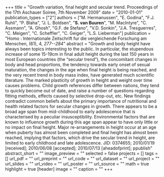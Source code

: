 +++
title = "Growth variation, final height and secular trend. Proceedings of the 17th Aschauer Soiree, 7th November 2009"
date = "2010-01-01"
publication_types = ["2"]
authors = ["M. Hermanussen", "E. Godina", "F.J. Ruhli", "P. Blaha", "J. L. Boldsen", "**S. van Buuren**", "M. MacIntyre", "C. Assmann", "A. Ghosh", "G.F. de Stefano", "V.D. Sonkin", "J.A. Tresguerres", "C. Meigen", "C. Scheffler", "C. Geiger", "L.S. Lieberman"]
publication = "Homo : Internationale Zeitschrift fur die vergleichende Forschung am Menschen, (61), 4, _277--284_"
abstract = "Growth and body height have always been topics interesting to the public. In particular, the stupendous increase of some 15-19cm in final adult height during the last 150 years in most European countries (the “secular trend”), the concomitant changes in body and head proportions, the tendency towards early onset of sexual maturation, the changes in the age when final height is being reached, and the very recent trend in body mass index, have generated much scientific literature. The marked plasticity of growth in height and weight over time causes problems. Child growth references differ between nations, they tend to quickly become out of date, and raise a number of questions regarding fitting methods, effects caused by selective drop-out, etc. New findings contradict common beliefs about the primary importance of nutritional and health related factors for secular changes in growth. There appears to be a broad age span from mid-childhood to early adolescence that is characterised by a peculiar insusceptibility. Environmental factors that are known to influence growth during this age span appear to have only little or no impact on final height. Major re-arrangements in height occur at an age when puberty has almost been completed and final height has almost been reached, implying that factors, which drive the secular trend in height, are limited to early childhood and late adolescence. JID: 0374655; 2010/01/19 [received]; 2010/06/08 [accepted]; 2010/07/13 [aheadofprint]; ppublish"
abstract_short = ""
image_preview = ""
selected = false
projects = []
tags = []
url_pdf = ""
url_preprint = ""
url_code = ""
url_dataset = ""
url_project = ""
url_slides = ""
url_video = ""
url_poster = ""
url_source = ""
math = true
highlight = true
[header]
image = ""
caption = ""
+++
